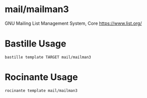 # mail/mailman3
GNU Mailing List Management System, Core
https://www.list.org/

# Bastille Usage
```shell
bastille template TARGET mail/mailman3
```

# Rocinante Usage
```shell
rocinante template mail/mailman3
```
